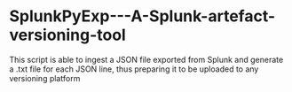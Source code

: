 # SplunkPyExp---A-Splunk-artefact-versioning-tool
This script is able to ingest a JSON file exported from Splunk and generate a .txt file for each JSON line, thus preparing it to be uploaded to any versioning platform 
